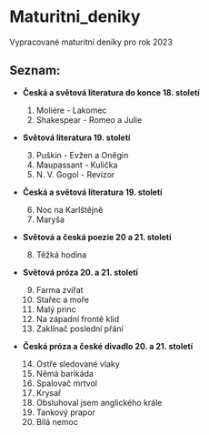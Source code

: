 # Maturitni_deniky

Vypracované maturitní deníky pro rok 2023
## Seznam:
- **Česká a světová literatura do konce 18. století**

  1. Moliére - Lakomec
  2. Shakespear - Romeo a Julie

- **Světová literatura 19. století**

  3. Puškin - Evžen a Oněgin 
  4. Maupassant - Kulička 
  5. N. V. Gogol - Revizor

- **Česká a světová literatura 19. století**

  6. Noc na Karlštějně
  7. Maryša

- **Světová a česká poezie 20 a 21. století**

  8. Těžká hodina

- **Světová próza 20. a 21. století**

  9. Farma zvířat 
  10. Stařec a moře
  11. Malý princ 
  12. Na západní frontě klid 
  13. Zaklínač poslední přání 

- **Česká próza a české divadlo 20. a 21. století**

  14. Ostře sledované vlaky 
  15. Němá barikáda 
  16. Spalovač mrtvol 
  17. Krysař 
  18. Obsluhoval jsem anglického krále
  19. Tankový prapor 
  20. Bílá nemoc
